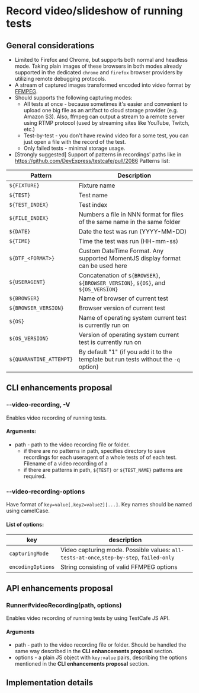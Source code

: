 # Record video/slideshow of running tests

## General considerations

* Limited to Firefox and Chrome, but supports both normal and headless mode. Taking plain images of these browsers in both modes already supported in the dedicated `chrome` and `firefox` browser providers by utilizing remote debugging protocols.
* A stream of captured images transformed encoded into video format by [FFMPEG](https://www.ffmpeg.org/).
* Should supports the following capturing modes:
  - All tests at once - because sometimes it's easier and convenient to upload one big file as an artifact to cloud storage provider (e.g. Amazon S3). Also, ffmpeg can output a stream to a remote server using RTMP protocol (used by streaming sites like YouTube, Twitch, etc.)
  - Test-by-test - you don't have rewind video for a some test, you can just open a file with the record of the test.
  - Only failed tests - minimal storage usage.
* [Strongly suggested] Support of patterns in recordings' paths like in https://github.com/DevExpress/testcafe/pull/2086
Patterns list:

| Pattern | Description |
| ------- | ----------- |
| `${FIXTURE}` | Fixture name |
| `${TEST}` | Test name |
| `${TEST_INDEX}` | Test index |
| `${FILE_INDEX}` | Numbers a file in NNN format for files of the same name in the same folder |
| `${DATE}` | Date the test was run (YYYY-MM-DD) |
| `${TIME}` | Time the test was run (HH-mm-ss) |
| `${DTF_<FORMAT>}` | Custom DateTime Format. Any supported MomentJS display format can be used here |
| `${USERAGENT}` | Concatenation of `${BROWSER}`, `${BROWSER_VERSION}`, `${OS}`, and `${OS_VERSION}` |
| `${BROWSER}` | Name of browser of current test |
| `${BROWSER_VERSION}` | Browser version of current test |
| `${OS}` | Name of operating system current test is currently run on |
| `${OS_VERSION}` | Version of operating system current test is currently run on |
| `${QUARANTINE_ATTEMPT}` | By default "1" (if you add it to the template but run tests without the `-q` option) |  

## CLI enhancements proposal

### --video-recording, -V <path>

Enables video recording of running tests.

#### Arguments:

* path - path to the video recording file or folder. 
  - if there are no patterns in path, specifies directory to save recordings for each useragent of a whole tests of of each test. Filename of a video recording of a 
  - if there are patterns in path, `${TEST}` or `${TEST_NAME}` patterns are required.

### --video-recording-options <options>

Have format of `key=value[,key2=value2][...]`. Key names should be named using camelCase.

#### List of options:

| key | description |
| --- | ----------- |
| `capturingMode` | Video capturing mode. Possible values: `all-tests-at-once`,`step-by-step`, `failed-only` |
| `encodingOptions` | String consisting of valid FFMPEG options | 

## API enhancements proposal

### Runner#videoRecording(path, options)

Enables video recording of running tests by using TestCafe JS API.

#### Arguments
* path - path to the video recording file or folder. Should be handled the same way described in the **CLI enhancements proposal** section.
* options - a plain JS object with `key:value` pairs, describing the options mentioned in the **CLI enhancements proposal** section. 
## Implementation details 
